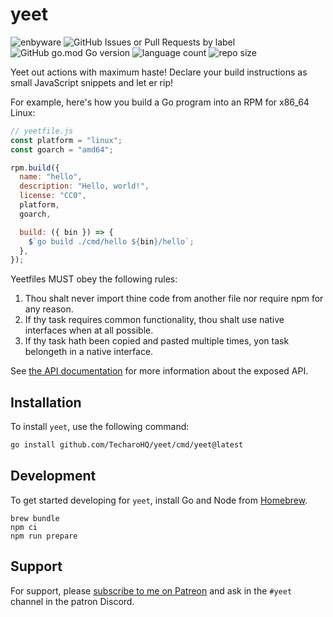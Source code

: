 # yeet

![enbyware](https://pride-badges.pony.workers.dev/static/v1?label=enbyware&labelColor=%23555&stripeWidth=8&stripeColors=FCF434%2CFFFFFF%2C9C59D1%2C2C2C2C)
![GitHub Issues or Pull Requests by label](https://img.shields.io/github/issues/TecharoHQ/yeet)
![GitHub go.mod Go version](https://img.shields.io/github/go-mod/go-version/TecharoHQ/yeet)
![language count](https://img.shields.io/github/languages/count/TecharoHQ/yeet)
![repo size](https://img.shields.io/github/repo-size/TecharoHQ/yeet)

Yeet out actions with maximum haste! Declare your build instructions as small JavaScript snippets and let er rip!

For example, here's how you build a Go program into an RPM for x86_64 Linux:

```js
// yeetfile.js
const platform = "linux";
const goarch = "amd64";

rpm.build({
  name: "hello",
  description: "Hello, world!",
  license: "CC0",
  platform,
  goarch,

  build: ({ bin }) => {
    $`go build ./cmd/hello ${bin}/hello`;
  },
});
```

Yeetfiles MUST obey the following rules:

1. Thou shalt never import thine code from another file nor require npm for any reason.
1. If thy task requires common functionality, thou shalt use native interfaces when at all possible.
1. If thy task hath been copied and pasted multiple times, yon task belongeth in a native interface.

See [the API documentation](./doc/api.md) for more information about the exposed API.

## Installation

To install `yeet`, use the following command:

```sh
go install github.com/TecharoHQ/yeet/cmd/yeet@latest
```

## Development

To get started developing for `yeet`, install Go and Node from [Homebrew](https://brew.sh).

```text
brew bundle
npm ci
npm run prepare
```

## Support

For support, please [subscribe to me on Patreon](https://patreon.com/cadey) and ask in the `#yeet` channel in the patron Discord.
